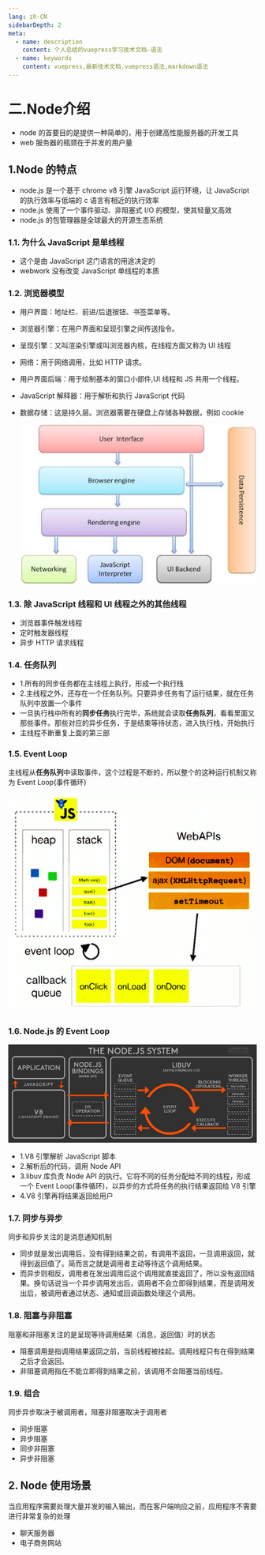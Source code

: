 ```yaml
---
lang: zh-CN
sidebarDepth: 2
meta:
  - name: description
    content: 个人总结的vuepress学习技术文档-语法
  - name: keywords
    content: vuepress,最新技术文档,vuepress语法,markdown语法
---
```


# 二.Node介绍

- node 的首要目的是提供一种简单的，用于创建高性能服务器的开发工具
- web 服务器的瓶颈在于并发的用户量

## 1.Node 的特点

- node.js 是一个基于 chrome v8 引擎 JavaScript 运行环境，让 JavaScript 的执行效率与低端的 c 语言有相近的执行效率
- node.js 使用了一个事件驱动、非阻塞式 I/O 的模型，使其轻量又高效
- node.js 的包管理器是全球最大的开源生态系统

### 1.1. 为什么 JavaScript 是单线程

- 这个是由 JavaScript 这门语言的用途决定的
- webwork 没有改变 JavaScript 单线程的本质

### 1.2. 浏览器模型

- 用户界面：地址栏、前进/后退按钮、书签菜单等。
- 浏览器引擎：在用户界面和呈现引擎之间传送指令。
- 呈现引擎：又叫渲染引擎或叫浏览器内核，在线程方面又称为 UI 线程
- 网络：用于网络调用，比如 HTTP 请求。
- 用户界面后端：用于绘制基本的窗口小部件,UI 线程和 JS 共用一个线程。
- JavaScript 解释器：用于解析和执行 JavaScript 代码
- 数据存储：这是持久层。浏览器需要在硬盘上存储各种数据，例如 cookie

  ![](./browser.jpg)

### 1.3. 除 JavaScript 线程和 UI 线程之外的其他线程

- 浏览器事件触发线程
- 定时触发器线程
- 异步 HTTP 请求线程

### 1.4. 任务队列

- 1.所有的同步任务都在主线程上执行，形成一个执行栈
- 2.主线程之外，还存在一个任务队列。只要异步任务有了运行结果，就在任务队列中放置一个事件
- 一旦执行栈中所有的**同步任务**执行完毕，系统就会读取**任务队列**，看看里面又那些事件。那些对应的异步任务，于是结束等待状态，进入执行栈，开始执行
- 主线程不断重复上面的第三部

### 1.5. Event Loop

主线程从**任务队列**中读取事件，这个过程是不断的，所以整个的这种运行机制又称为 Event Loop(事件循环)

![](./eventloop.png)

### 1.6. Node.js 的 Event Loop

![](./nodesystem.png)

- 1.V8 引擎解析 JavaScript 脚本
- 2.解析后的代码，调用 Node API
- 3.libuv 库负责 Node API 的执行。它将不同的任务分配给不同的线程，形成一个 Event Loop(事件循环)，以异步的方式将任务的执行结果返回给 V8 引擎
- 4.V8 引擎再将结果返回给用户

### 1.7. 同步与异步

同步和异步关注的是消息通知机制

- 同步就是发出调用后，没有得到结果之前，有调用不返回，一旦调用返回，就得到返回值了。简而言之就是调用者主动等待这个调用结果。
- 而异步则相反，调用者在发出调用后这个调用就直接返回了，所以没有返回结果。换句话说当一个异步调用发出后，调用者不会立即得到结果，而是调用发出后，被调用者通过状态、通知或回调函数处理这个调用。

### 1.8. 阻塞与非阻塞

阻塞和非阻塞关注的是呈现等待调用结果（消息，返回值）时的状态

- 阻塞调用是指调用结果返回之前，当前线程被挂起。调用线程只有在得到结果之后才会返回。
- 非阻塞调用指在不能立即得到结果之前，该调用不会阻塞当前线程。

### 1.9. 组合

同步异步取决于被调用者，阻塞非阻塞取决于调用者

- 同步阻塞
- 异步阻塞
- 同步非阻塞
- 异步非阻塞

## 2. Node 使用场景

当应用程序需要处理大量并发的输入输出，而在客户端响应之前，应用程序不需要进行非常复杂的处理

- 聊天服务器
- 电子商务网站

